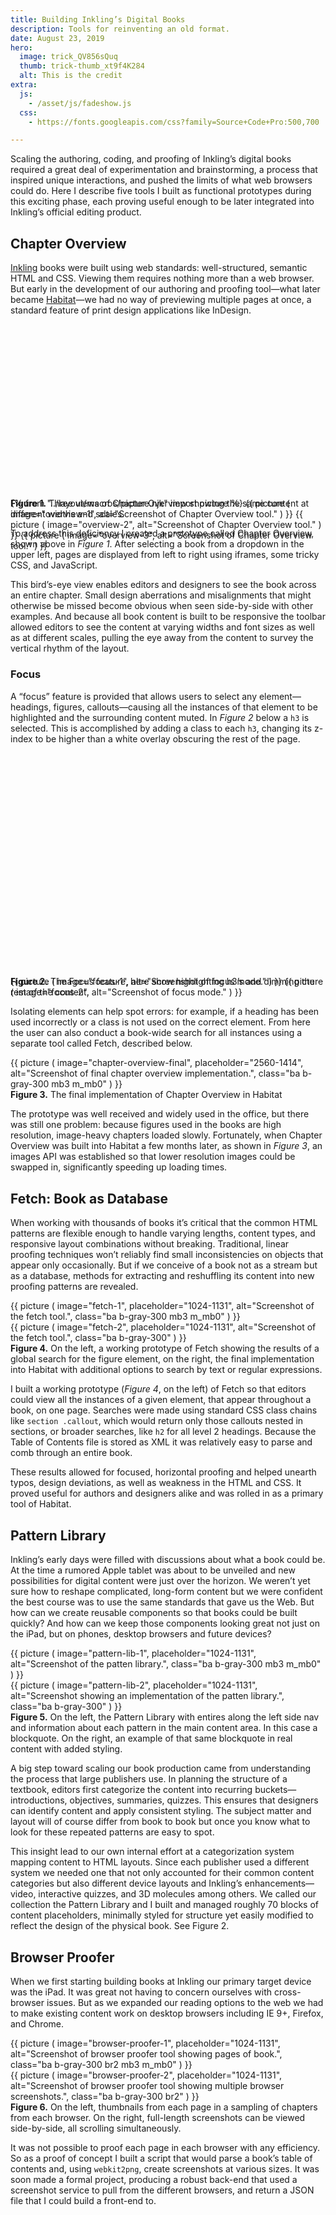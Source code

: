 ```yaml
---
title: Building Inkling’s Digital Books
description: Tools for reinventing an old format.
date: August 23, 2019
hero:
  image: trick_QV856sQuq
  thumb: trick-thumb_xt9f4K284
  alt: This is the credit
extra:
  js:
    - /asset/js/fadeshow.js
  css:
    - https://fonts.googleapis.com/css?family=Source+Code+Pro:500,700

---
```


Scaling the authoring, coding, and proofing of Inkling’s digital books required a great deal of experimentation and brainstorming, a process that  inspired unique interactions, and pushed the limits of what web browsers could do. Here I describe five tools I built as functional prototypes during this exciting phase, each proving useful enough to be later integrated into Inkling’s official editing product. 

## Chapter Overview

[Inkling](https://www.inkling.com/) books were built using web standards: well-structured, semantic HTML and CSS. Viewing them requires nothing more than a web browser. But early in the development of our authoring and proofing tool—what later became [Habitat](https://www.inkling.com/info/habitat/)—we had no way of previewing multiple pages at once, a standard feature of print design applications like InDesign.

<div class="fadeshow mv4 br2 overflow-hidden" style="padding-top: 55.22%; height: 0;">
    <div class="absolute top-0 left-0 right-0 bottom-0 ba b-gray-300">
        <div>
            {% from "../layout/macros/picture.njk" import picture %}
            {{ picture
                (
                    image="overview-1",
                    alt="Screenshot of Chapter Overview tool."
                )
            }}
            {{ picture
                (
                    image="overview-2",
                    alt="Screenshot of Chapter Overview tool."
                )
            }}
            {{ picture
                (
                    image="overview-3",
                    alt="Screenshot of Chapter Overview tool."
                )
            }}
        </div>
    </div>
</div>
<div class="caption"><b>Figure 1.</b> Three views of Chapter Overview showing the same content at different widths and scales.</div>

To address this deficiency I created a prototype called Chapter Overview, shown above in _Figure 1_. After selecting a book from a dropdown in the upper left, pages are displayed from left to right using iframes, some tricky CSS, and JavaScript.

This bird’s-eye view enables editors and designers to see the book across an entire chapter. Small design aberrations and misalignments that might otherwise be missed become obvious when seen side-by-side with other examples. And because all book content is built to be responsive the toolbar allowed editors to see the content at varying widths and font sizes as well as at different scales, pulling the eye away from the content to survey the vertical rhythm of the layout.

### Focus

A “focus” feature is provided that allows users to select any element—headings, figures, callouts—causing all the instances of that element to be highlighted and the surrounding content muted. In _Figure 2_ below a `h3` is selected. This is accomplished by adding a class to each `h3`, changing its z-index to be higher than a white overlay obscuring the rest of the page.

<div class="reading">
    <div class="fadeshow mv4 br2 overflow-hidden" style="padding-top: 71%; height: 0;">
        <div class="absolute top-0 left-0 right-0 bottom-0 ba b-gray-300">
            {{ picture
                (
                    image="focus-1",
                    alt="Screenshot of focus mode."
                )
            }}
            {{ picture
                (
                    image="focus-2",
                    alt="Screenshot of focus mode."
                )
            }}
        </div>
    </div>
</div>
<div class="caption"><b>Figure 2.</b> The Focus feature, here show highlighting h3’s and dimming the rest of the content.</div>

Isolating elements can help spot errors: for example, if a heading has been used incorrectly or a class is not used on the correct element. From here the user can also conduct a book-wide search for all instances using a separate tool called Fetch, described below.

<div class="mb4">
    {{ picture
        (
            image="chapter-overview-final",
            placeholder="2560-1414",
            alt="Screenshot of final chapter overview implementation.",
            class="ba b-gray-300 mb3 m_mb0"
        )
    }}
</div>
<div class="caption"><b>Figure 3.</b> The final implementation of Chapter Overview in Habitat</div>

The prototype was well received and widely used in the office, but there was still one problem: because figures used in the books are high resolution, image-heavy chapters loaded slowly. Fortunately, when Chapter Overview was built into Habitat a few months later, as shown in _Figure 3_, an images API was established so that lower resolution images could be swapped in, significantly speeding up loading times.

## Fetch: Book as Database

When working with thousands of books it’s critical that the common HTML patterns are flexible enough to handle varying lengths, content types, and responsive layout combinations without breaking. Traditional, linear proofing techniques won’t reliably find small inconsistencies on objects that appear only occasionally. But if we conceive of a book not as a stream but as a database, methods for extracting and reshuffling its content into new proofing patterns are revealed.

<div class="grid mb4">
    <div class="m_col-6">
        {{ picture
            (
                image="fetch-1",
                placeholder="1024-1131",
                alt="Screenshot of the fetch tool.",
                class="ba b-gray-300 mb3 m_mb0"
            )
        }}
    </div>
    <div class="m_col-6">
        {{ picture
            (
                image="fetch-2",
                placeholder="1024-1131",
                alt="Screenshot of the fetch tool.",
                class="ba b-gray-300"
            )
        }}
    </div>
</div>
<div class="caption"><b>Figure 4.</b> On the left, a working prototype of Fetch showing the results of a global search for the figure element, on the right, the final implementation into Habitat with additional options to search by text or regular expressions.</div>

I built a working prototype (_Figure 4_, on the left) of Fetch so that editors could view all the instances of a given element, that appear throughout a book, on one page. Searches were made using standard CSS class chains like `section .callout`, which would return only those callouts nested in sections, or broader searches, like `h2` for all level 2 headings. Because the Table of Contents file is stored as XML it was relatively easy to parse and comb through an entire book.

These results allowed for focused, horizontal proofing and helped unearth typos, design deviations, as well as weakness in the HTML and CSS. It proved useful for authors and designers alike and was rolled in as a primary tool of Habitat.

## Pattern Library

Inkling’s early days were filled with discussions about what a book could be. At the time a rumored Apple tablet was about to be unveiled and new possibilities for digital content were just over the horizon. We weren’t yet sure how to reshape complicated, long-form content but we were confident the best course was to use the same standards that gave us the Web. But how can we create reusable components so that books could be built quickly? And how can we keep those components looking great not just on the iPad, but on phones, desktop browsers and future devices?

<div class="grid mb4">
    <div class="m_col-6">
        {{ picture
            (
                image="pattern-lib-1",
                placeholder="1024-1131",
                alt="Screenshot of the patten library.",
                class="ba b-gray-300 mb3 m_mb0"
            )
        }}
    </div>
    <div class="m_col-6">
        {{ picture
            (
                image="pattern-lib-2",
                placeholder="1024-1131",
                alt="Screenshot showing an implementation of the patten library.",
                class="ba b-gray-300"
            )
        }}
    </div>
</div>
<div class="caption"><b>Figure 5.</b> On the left, the Pattern Library with entires along the left side nav and information about each pattern in the main content area. In this case a blockquote. On the right, an example of that same blockquote in real content with added styling.</div>

A big step toward scaling our book production came from understanding the process that large publishers use. In planning the structure of a textbook, editors first categorize the content into recurring buckets—introductions, objectives, summaries, quizzes. This ensures that designers can identify content and apply consistent styling. The subject matter and layout will of course differ from book to book but once you know what to look for these repeated patterns are easy to spot.

This insight lead to our own internal effort at a categorization system mapping content to HTML layouts. Since each publisher used a different system we needed one that not only accounted for their common content categories but also different device layouts and Inkling’s enhancements—video, interactive quizzes, and 3D molecules among others. We called our collection the Pattern Library and I built and managed roughly 70 blocks of content placeholders, minimally styled for structure yet easily modified to reflect the design of the physical book. See Figure 2.

## Browser Proofer

When we first starting building books at Inkling our primary target device was the iPad. It was great not having to concern ourselves with cross-browser issues. But as we expanded our reading options to the web we had to make existing content work on desktop browsers including IE 9+, Firefox, and Chrome.

<div class="grid mb4">
    <div class="m_col-6">
        {{ picture
            (
                image="browser-proofer-1",
                placeholder="1024-1131",
                alt="Screenshot of browser proofer tool showing pages of book.",
                class="ba b-gray-300 br2 mb3 m_mb0"
            )
        }}
    </div>
    <div class="m_col-6">
        {{ picture
            (
                image="browser-proofer-2",
                placeholder="1024-1131",
                alt="Screenshot of browser proofer tool showing multiple browser screenshots.",
                class="ba b-gray-300 br2"
            )
        }}
    </div>
</div>
<div class="caption"><b>Figure 6.</b> On the left, thumbnails from each page in a sampling of chapters from each browser. On the right, full-length screenshots can be viewed side-by-side, all scrolling simultaneously.</div>

It was not possible to proof each page in each browser with any efficiency. So as a proof of concept I built a script that would parse a book’s table of contents and, using `webkit2png`, create screenshots at various sizes. It was soon made a formal project, producing a robust back-end that used a screenshot service to pull from the different browsers, and return a JSON file that I could build a front-end to.
